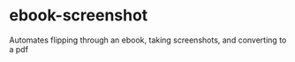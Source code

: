 # ebook-screenshot
Automates flipping through an ebook, taking screenshots, and converting to a pdf
